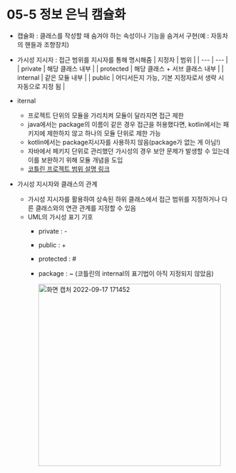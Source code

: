 # 05-5 정보 은닉 캠슐화

- 캡슐화 : 클래스를 작성할 때 숨겨야 하는 속성이나 기능을 숨겨서 구현(예 : 자동차의 핸들과 조향장치)
- 가시성 지시자 : 접근 범위를 지시자를 통해 명시해줌
  | 지정자 | 범위 |
  | --- | --- |
  | private | 해당 클래스 내부 |
  | protected | 해당 클래스 + 서브 클래스 내부 |
  | internal | 같은 모듈 내부 |
  | public | 어디서든지 가능, 기본 지정자로서 생략 시 자동으로 지정 됨 |

- iternal
  - 프로젝트 단위의 모듈을 가리치켜 모듈이 달라지면 접근 제한
  - java에서는 package의 이름이 같은 경우 접근을 허용했다면, kotlin에서는 패키지에 제한하지 않고 하나의 모듈 단위로 제한 가능
  - kotlin에서는 package지시자를 사용하지 않음(package가 없는 게 아님!)
  - 자바에서 페키지 단위로 관리했던 가시성의 경우 보안 문제가 발생할 수 있는데 이를 보완하기 위해 모듈 개념을 도입
  - [코틀린 프로젝트 범위 설명 링크](https://acaroom.net/ko/blog/youngdeok/%EC%97%B0%EC%9E%AC-%EC%BD%94%ED%8B%80%EB%A6%B0-%ED%94%84%EB%A1%9C%EA%B7%B8%EB%9E%98%EB%B0%8D-%EC%BD%94%ED%8B%80%EB%A6%B0-%ED%8C%A8%ED%82%A4%EC%A7%80)
  
- 가시성 지시자와 클래스의 관계
  - 가시성 지시자를 활용하여 상속된 하위 클래스에서 접근 범위를 지정하거나 다른 클래스와의 연관 관계를 지정할 수 있음
  - UML의 가시성 표기 기호
    - private : -
    - public : +
    - protected : #
    - package : ~ (코틀린의 internal의 표기법이 아직 지정되지 않았음)
 
      <img width="409" alt="화면 캡처 2022-09-17 171452" src="https://user-images.githubusercontent.com/43957736/190847359-87ca07a3-9b24-49ad-b9bb-88cbacf6ded7.png">
    
